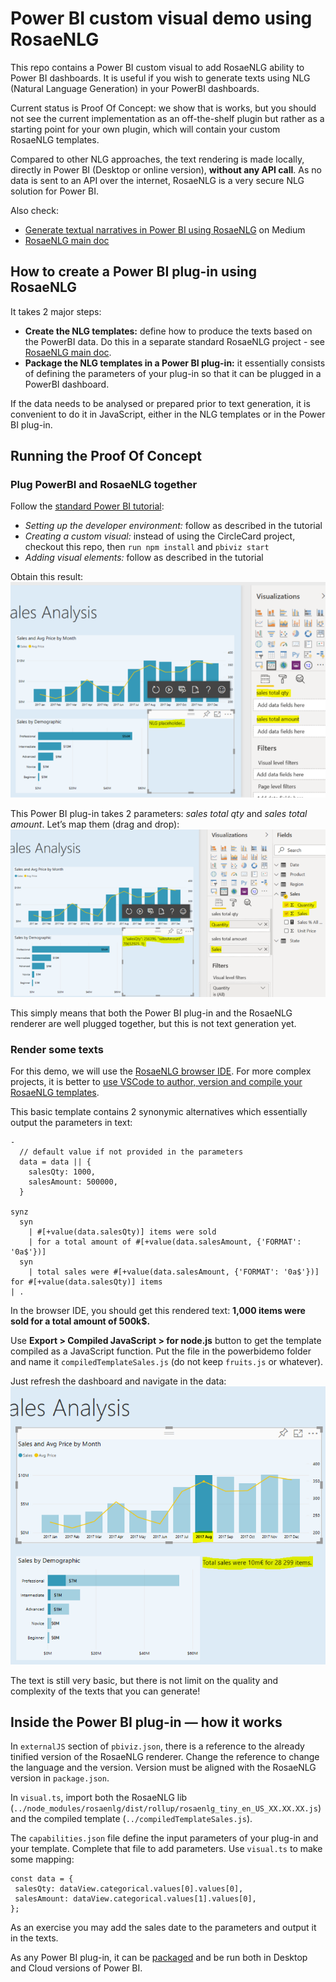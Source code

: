 <!--
Copyright 2021 Ludan Stoecklé
SPDX-License-Identifier: CC-BY-4.0
-->
# Power BI custom visual demo using RosaeNLG

This repo contains a Power BI custom visual to add RosaeNLG ability to Power BI dashboards. It is useful if you wish to generate texts using NLG (Natural Language Generation) in your PowerBI dashboards.

Current status is Proof Of Concept: we show that is works, but you should not see the current implementation as an off-the-shelf plugin but rather as a starting point for your own plugin, which will contain your custom RosaeNLG templates.

Compared to other NLG approaches, the text rendering is made locally, directly in Power BI (Desktop or online version), **without any API call**. As no data is sent to an API over the internet, RosaeNLG is a very secure NLG solution for Power BI.

Also check:
- [Generate textual narratives in Power BI using RosaeNLG](https://medium.com/@ludan.stoeckle/generate-textual-narratives-in-power-bi-using-rosaenlg-48f81c53db39) on Medium
- [RosaeNLG main doc](https://rosaenlg.org)


## How to create a Power BI plug-in using RosaeNLG

It takes 2 major steps:
- **Create the NLG templates:** define how to produce the texts based on the PowerBI data. Do this in a separate standard RosaeNLG project - see [RosaeNLG main doc](https://rosaenlg.org).
- **Package the NLG templates in a Power BI plug-in:** it essentially consists of defining the parameters of your plug-in so that it can be plugged in a PowerBI dashboard.

If the data needs to be analysed or prepared prior to text generation, it is convenient to do it in JavaScript, either in the NLG templates or in the Power BI plug-in.


## Running the Proof Of Concept

### Plug PowerBI and RosaeNLG together

Follow the [standard Power BI tutorial](https://docs.microsoft.com/en-us/power-bi/developer/visuals/custom-visual-develop-tutorial):
- *Setting up the developer environment:* follow as described in the tutorial
- *Creating a custom visual:* instead of using the CircleCard project, checkout this repo, then `run npm install` and `pbiviz start`
- *Adding visual elements:* follow as described in the tutorial

Obtain this result:
![NLG plug-in just installed](doc/pbi_placeholder.png)

This Power BI plug-in takes 2 parameters: *sales total qty* and *sales total amount*. Let’s map them (drag and drop):
![NLG plug-in properly plugged](doc/pbi_plugged.png)

This simply means that both the Power BI plug-in and the RosaeNLG renderer are well plugged together, but this is not text generation yet.


### Render some texts

For this demo, we will use the [RosaeNLG browser IDE](https://rosaenlg.org/ide/index.html). For more complex projects, it is better to [use VSCode to author, version and compile your RosaeNLG templates](https://rosaenlg.org/rosaenlg/2.1.7/dev_experience.html#_large_projects_using_vscode).

This basic template contains 2 synonymic alternatives which essentially output the parameters in text:
```pug
- 
  // default value if not provided in the parameters
  data = data || {
    salesQty: 1000,
    salesAmount: 500000,
  }

synz
  syn
    | #[+value(data.salesQty)] items were sold
    | for a total amount of #[+value(data.salesAmount, {'FORMAT': '0a$'})]
  syn
    | total sales were #[+value(data.salesAmount, {'FORMAT': '0a$'})] for #[+value(data.salesQty)] items
| .
```
In the browser IDE, you should get this rendered text: **1,000 items were sold for a total amount of 500k$.**

Use **Export > Compiled JavaScript > for node.js** button to get the template compiled as a JavaScript function. Put the file in the powerbidemo folder and name it `compiledTemplateSales.js` (do not keep `fruits.js` or whatever).

Just refresh the dashboard and navigate in the data:
![Plug-in with real NLG text](doc/pbi_realnlg.png)

The text is still very basic, but there is not limit on the quality and complexity of the texts that you can generate!


## Inside the Power BI plug-in — how it works

In `externalJS` section of `pbiviz.json`, there is a reference to the already tinified version of the RosaeNLG renderer. Change the reference to change the language and the version. Version must be aligned with the RosaeNLG version in `package.json`.


In `visual.ts`, import both the RosaeNLG lib (`../node_modules/rosaenlg/dist/rollup/rosaenlg_tiny_en_US_XX.XX.XX.js`) and the compiled template (`../compiledTemplateSales.js`).

The `capabilities.json` file define the input parameters of your plug-in and your template. Complete that file to add parameters. Use `visual.ts` to make some mapping:

```
const data = {
 salesQty: dataView.categorical.values[0].values[0],
 salesAmount: dataView.categorical.values[1].values[0],
};
```

As an exercise you may add the sales date to the parameters and output it in the texts.

As any Power BI plug-in, it can be [packaged](https://docs.microsoft.com/en-us/power-bi/developer/visuals/custom-visual-develop-tutorial-format-options#packaging-the-custom-visual) and be run both in Desktop and Cloud versions of Power BI.
